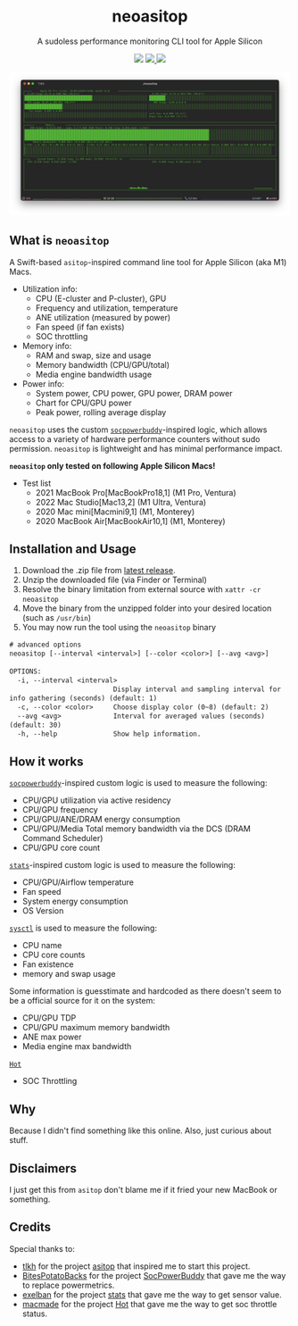 <h1 align="center" style="">neoasitop</h1>
<p align="center">
  A sudoless performance monitoring CLI tool for Apple Silicon
</p>
<p align="center">
  <img src="https://img.shields.io/badge/Swift-F05138?style=flat&logo=Swift&logoColor=white"/>
  <a href="https://github.com/op06072/NeoAsitop/releases">
    <img src="https://img.shields.io/github/release/op06072/NeoAsitop.svg"/>
  </a>
  <a href="https://github.com/op06072/NeoAsitop/blob/main/License">
    <img src="https://img.shields.io/github/license/op06072/NeoAsitop.svg"/>
  </a>
</p>

![](image/neoasitop.png)

## What is `neoasitop`

A Swift-based `asitop`-inspired command line tool for Apple Silicon (aka M1) Macs.

* Utilization info:
  * CPU (E-cluster and P-cluster), GPU
  * Frequency and utilization, temperature
  * ANE utilization (measured by power)
  * Fan speed (if fan exists)
  * SOC throttling
* Memory info:
  * RAM and swap, size and usage
  * Memory bandwidth (CPU/GPU/total)
  * Media engine bandwidth usage
* Power info:
  * System power, CPU power, GPU power, DRAM power
  * Chart for CPU/GPU power
  * Peak power, rolling average display

`neoasitop` uses the custom [`socpowerbuddy`](https://github.com/BitesPotatoBacks/SocPowerBuddy)-inspired logic, which allows access to a variety of hardware performance counters without sudo permission. `neoasitop` is lightweight and has minimal performance impact.

**`neoasitop` only tested on following Apple Silicon Macs!**

* Test list
  * 2021 MacBook Pro[MacBookPro18,1] (M1 Pro, Ventura)
  * 2022 Mac Studio[Mac13,2] (M1 Ultra, Ventura)
  * 2020 Mac mini[Macmini9,1] (M1, Monterey)
  * 2020 MacBook Air[MacBookAir10,1] (M1, Monterey)

## Installation and Usage

1. Download the .zip file from [latest release](https://github.com/op06072/NeoAsitop/releases).
2. Unzip the downloaded file (via Finder or Terminal)
3. Resolve the binary limitation from external source with `xattr -cr neoasitop`
4. Move the binary from the unzipped folder into your desired location (such as `/usr/bin`)
5. You may now run the tool using the `neoasitop` binary

```shell
# advanced options
neoasitop [--interval <interval>] [--color <color>] [--avg <avg>]

OPTIONS:
  -i, --interval <interval>
                          Display interval and sampling interval for info gathering (seconds) (default: 1)
  -c, --color <color>     Choose display color (0~8) (default: 2)
  --avg <avg>             Interval for averaged values (seconds) (default: 30)
  -h, --help              Show help information.
```

## How it works

[`socpowerbuddy`](https://github.com/BitesPotatoBacks/SocPowerBuddy)-inspired custom logic is used to measure the following:

* CPU/GPU utilization via active residency
* CPU/GPU frequency
* CPU/GPU/ANE/DRAM energy consumption
* CPU/GPU/Media Total memory bandwidth via the DCS (DRAM Command Scheduler)
* CPU/GPU core count

[`stats`](https://github.com/exelban/stats)-inspired custom logic is used to measure the following:

* CPU/GPU/Airflow temperature
* Fan speed
* System energy consumption
* OS Version

[`sysctl`](https://developer.apple.com/library/archive/documentation/System/Conceptual/ManPages_iPhoneOS/man3/sysctl.3.html) is used to measure the following:

* CPU name
* CPU core counts
* Fan existence
* memory and swap usage

Some information is guesstimate and hardcoded as there doesn't seem to be a official source for it on the system:

* CPU/GPU TDP
* CPU/GPU maximum memory bandwidth
* ANE max power
* Media engine max bandwidth

[`Hot`](https://github.com/macmade/Hot)

* SOC Throttling

## Why

Because I didn't find something like this online. Also, just curious about stuff.

## Disclaimers

I just get this from `asitop` don't blame me if it fried your new MacBook or something.

## Credits

Special thanks to:

- [tlkh](https://github.com/tlkh) for the project [asitop](https://github.com/tlkh/asitop) that inspired me to start this project.
- [BitesPotatoBacks](https://github.com/BitesPotatoBacks) for the project [SocPowerBuddy](https://github.com/BitesPotatoBacks/SocPowerBuddy) that gave me the way to replace powermetrics.
- [exelban](https://github.com/exelban) for the project [stats](https://github.com/exelban/stats) that gave me the way to get sensor value.
- [macmade](https://github.com/macmade) for the project [Hot](https://github.com/macmade/Hot) that gave me the way to get soc throttle status.